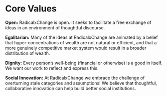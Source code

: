 # Core Values

**Open:** RadicalxChange is open. It seeks to facilitate a free exchange of ideas in an environment of thoughtful discourse.  
  
**Egalitarian:** Many of the ideas at RadicalxChange are animated by a belief that hyper-concentrations of wealth are not natural or efficient, and that a more genuinely competitive market system would result in a broader distribution of wealth.  
  
**Dignity:** Every person’s well-being \(financial or otherwise\) is a good in itself. We want our work to reflect and express this.  
  
**Social Innovation:** At RadicalxChange we embrace the challenge of overturning stale categories and assumptions! We believe that thoughtful, collaborative innovation can help build better social institutions.  


